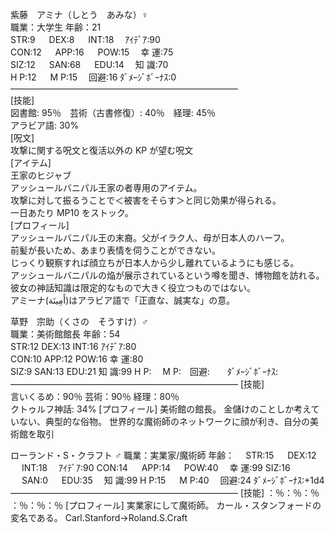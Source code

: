 紫藤　アミナ（しとう　あみな）♀  
職業：大学生 年齢：21  
STR:9 　 DEX:8 　 INT:18 　ｱｲﾃﾞｱ:90  
CON:12 　 APP:16 　 POW:15 　幸 運:75  
SIZ:12 　 SAN:68 　 EDU:14 　知 識:70  
H P:12 　 M P:15 　回避:16 ﾀﾞﾒｰｼﾞﾎﾞｰﾅｽ:0  
――――――――――――――――――――――――――  
[技能]  
図書館: 95％　芸術（古書修復）: 40％　経理: 45％  
アラビア語: 30%  
[呪文]  
攻撃に関する呪文と復活以外の KP が望む呪文  
[アイテム]  
王家のヒジャブ  
アッシュールバニパル王家の者専用のアイテム。  
攻撃に対して振るうことで＜被害をそらす＞と同じ効果が得られる。  
一日あたり MP10 をストック。  
[プロフィール]  
アッシュールバニパル王の末裔。父がイラク人、母が日本人のハーフ。  
前髪が長いため、あまり表情を伺うことができない。  
じっくり観察すれば顔立ちが日本人から少し離れているようにも感じる。  
アッシュールバニパルの焔が展示されているという噂を聞き、博物館を訪れる。  
彼女の神話知識は限定的なもので大きく役立つものではない。  
アミーナ(أَمِينَة)はアラビア語で「正直な、誠実な」の意。

草野　宗助（くさの　そうすけ）♂  
職業：美術館館長 年齢：54  
STR:12 DEX:13 INT:16 ｱｲﾃﾞｱ:80  
CON:10 APP:12 POW:16 幸 運:80  
SIZ:9 SAN:13 EDU:21 知 識:99
H P:　 M P:　回避:　　ﾀﾞﾒｰｼﾞﾎﾞｰﾅｽ:
――――――――――――――――――――――――――
[技能]  
言いくるめ：90％ 芸術：90％ 経理：80％  
クトゥルフ神話: 34%
[プロフィール]
美術館の館長。
金儲けのことしか考えていない、典型的な俗物。
世界的な魔術師のネットワークに顔が利き、自分の美術館を取引

ローランド・S・クラフト ♂
職業：実業家/魔術師 年齢：　
STR:15 　 DEX:12 　 INT:18 　ｱｲﾃﾞｱ:90
CON:14 　 APP:14 　 POW:40 　幸 運:99
SIZ:16 　 SAN:0 　 EDU:35 　知 識:99
H P:15 　 M P:40 　回避:24 ﾀﾞﾒｰｼﾞﾎﾞｰﾅｽ:+1d4
――――――――――――――――――――――――――
[技能]
：％：％：％
：％：％：％
[プロフィール]
実業家にして魔術師。
カール・スタンフォードの変名である。
Carl.Stanford→Roland.S.Craft
